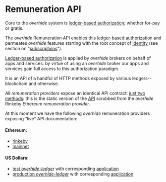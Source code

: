 # Remuneration API

Core to the *overhide* system is [ledger-based authorization](https://stage.ohledger.com/demo/why/why.html); whether for-pay or gratis.

The *overhide* Remuneration API enables this [ledger-based authorization](https://stage.ohledger.com/demo/why/why.html) and permeates *overhide* features starting with the root concept of [identity](docs/identity.html) (see section on "[subscriptions](docs/identity.html#subscriptions)").

[Ledger-based authorization](https://stage.ohledger.com/demo/why/why.html) is applied by *overhide* brokers on behalf of apps and services:  by virtue of using an *overhide* broker our apps and services gain full access to this authorization paradigm.

It is an API of a handful of HTTP methods exposed by various ledgers--blockchain and otherwise.

All *remuneration providers* expose an identical API contract: [just two methods](remuneration.html): this is the static version of the [API](remuneration.html) scrubbed from the *overhide* Rinkeby Ethereum *remuneration provider*.

At this moment we have the following *overhide* remuneration providers exposing "live" API documentation:

#### Ethereum:

* [rinkeby](https://rinkeby.ethereum.overhide.io/swagger.html)
* [mainnet](https://ethereum.overhide.io/swagger.html)

#### US Dollars:

* [test *overhide-ledger*](https://test.ohledger.com/swagger.html) with corresponding [application](https://test.ohledger.com)
* [production *overhide-ledger*](https://ohledger.com/swagger.html) with corresponding [application](https://ohledger.com)